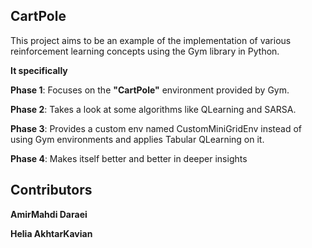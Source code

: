 ## CartPole

This project aims to be an example of the implementation of various reinforcement learning concepts using the Gym library in Python.

**It specifically**

**Phase 1**: Focuses on the **"CartPole"** environment provided by Gym.

**Phase 2**: Takes a look at some algorithms like QLearning and SARSA.

**Phase 3**: Provides a custom env named CustomMiniGridEnv instead of using Gym environments and applies Tabular QLearning on it.

**Phase 4**: Makes itself better and better in deeper insights


## Contributors
**AmirMahdi Daraei**

**Helia AkhtarKavian**
